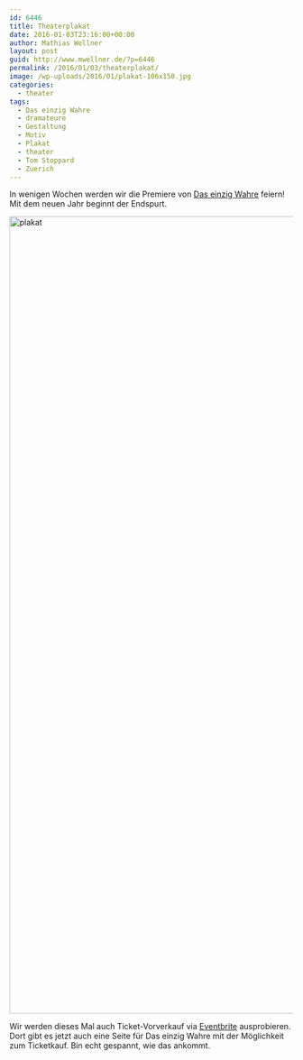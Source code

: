 ```yaml
---
id: 6446
title: Theaterplakat
date: 2016-01-03T23:16:00+00:00
author: Mathias Wellner
layout: post
guid: http://www.mwellner.de/?p=6446
permalink: /2016/01/03/theaterplakat/
image: /wp-uploads/2016/01/plakat-106x150.jpg
categories:
  - theater
tags:
  - Das einzig Wahre
  - dramateure
  - Gestaltung
  - Motiv
  - Plakat
  - theater
  - Tom Stoppard
  - Zuerich
---
```

In wenigen Wochen werden wir die Premiere von <a href="http://dramateure.ch/wordpress/produktionen/das-einzig-wahre/" title="Das einzig Wahre" target="_blank">Das einzig Wahre</a> feiern! Mit dem neuen Jahr beginnt der Endspurt.

<img src="http://www.mwellner.de/wp-uploads/2016/01/plakat.jpg" alt="plakat" width="1000" height="1414" class="aligncenter size-full wp-image-6444" srcset="http://www.mwellner.de/wp-uploads/2016/01/plakat.jpg 1000w, http://www.mwellner.de/wp-uploads/2016/01/plakat-248x350.jpg 248w, http://www.mwellner.de/wp-uploads/2016/01/plakat-724x1024.jpg 724w, http://www.mwellner.de/wp-uploads/2016/01/plakat-106x150.jpg 106w" sizes="(max-width: 1000px) 100vw, 1000px" />

Wir werden dieses Mal auch Ticket-Vorverkauf via <a href="https://www.eventbrite.de/" title="Eventbrite" target="_blank">Eventbrite</a> ausprobieren. Dort gibt es jetzt auch eine Seite für Das einzig Wahre mit der Möglichkeit zum Ticketkauf. Bin echt gespannt, wie das ankommt.